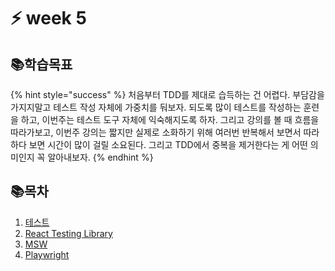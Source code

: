 # ⚡ week 5

## 📚학습목표

{% hint style="success" %}
처음부터 TDD를 제대로 습득하는 건 어렵다. 부담감을 가지지말고 테스트 작성 자체에 가중치를 둬보자. 되도록 많이 테스트를 작성하는 훈련을 하고, 이번주는 테스트 도구 자체에 익숙해지도록 하자. 그리고 강의를 볼 때 흐름을 따라가보고, 이번주 강의는 짧지만 실제로 소화하기 위해 여러번 반복해서 보면서 따라하다 보면 시간이 많이 걸릴 소요된다. 그리고 TDD에서 중복을 제거한다는 게 어떤 의미인지 꼭 알아내보자.
{% endhint %}

## 📚목차

1. [테스트](1.-tdd.md)
2. [React Testing Library](2.-react-testing-library.md)
3. [MSW](3.-msw.md)
4. [Playwright](4.-playwright.md)

